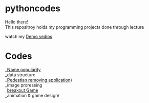 # pythoncodes
Hello there!\
This repositroy holds my programming projects done through lecture 

watch my [Demo vedios](https://www.youtube.com/playlist?app=desktop&list=PL6FWNwNPGCE56gP3lxhYPLoUbqE_unUiP)

# Codes 
_[Name popularity](https://github.com/miens37/pythoncodes/blob/main/python/babygraphics.py)\
  _data structure\
_[Pedestian removing application](https://github.com/miens37/pythoncodes/blob/main/python/stanCodoshop.py))\
 _image proressing\
 _[breakout Game](https://github.com/miens37/pythoncodes/blob/main/python/breakout.py)\
  _animation & game design\

